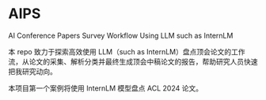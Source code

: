 # AIPS

AI Conference Papers Survey Workflow Using LLM such as InternLM

本 repo 致力于探索高效使用 LLM（such as InternLM）盘点顶会论文的工作流，从论文的采集、解析分类并最终生成顶会中稿论文的报告，帮助研究人员快速把我研究动向。

本项目第一个案例将使用 InternLM 模型盘点 ACL 2024 论文。
